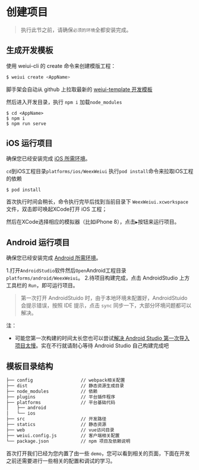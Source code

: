 # 创建项目

> 执行此节之前，请确保`必须的环境`全都安装完成。

## 生成开发模板 
使用 weiui-cli 的 create 命令来创建模版工程：

```bash
$ weiui create <AppName>
```

脚手架会自动从 github 上拉取最新的 [weiui-template 开发模板](https://github.com/kuaifan/weiui-template)

然后进入开发目录，执行 `npm i` 加载`node_modules`
```
$ cd <AppName>
$ npm i
$ npm run serve
```

## iOS 运行项目

确保您已经安装完成 [iOS 所需环境](/start/env)。

`cd`到iOS工程目录`platforms/ios/WeexWeiui` 执行`pod install`命令来拉取iOS工程的依赖
```
$ pod install
```

首次执行时间会稍长，命令执行完毕后找到当前目录下 `WeexWeiui.xcworkspace` 文件，双击即可唤起XCode打开 iOS 工程；

然后在XCode选择相应的模拟器（比如iPhone 8），点击`▶`按钮来运行项目。


## Android 运行项目
确保您已经安装完成 [Android 所需环境](/start/env)。

1.打开`AndroidStudio`软件然后`Open`Android工程目录`platforms/android/WeexWeiui`。
2.待项目构建完成，点击 AndroidStudio 上方工具栏的 `Run`，即可运行项目。

> 第一次打开 AndroidStuido 时，由于本地环境未配置好，AndroidStuido 会提示错误，按照 IDE 提示，点击 `sync` 同步一下，大部分环境问题都可以解决。

注：
* 可能您第一次构建的时间太长您也可以尝试[解决 Android Studio 第一次导入项目太慢](https://www.jianshu.com/p/ba8189146a6b)。实在不行就请耐心等待 Android Studio 自己构建完成吧


## 模板目录结构

```bash
├── config                  // webpack相关配置
├── dist                    // 静态资源生成目录
├── node_modules            // 依赖
├── plugins                 // 平台插件程序
├── platforms               // 平台基础代码
│   ├── android
│   └── ios
├── src                     // 开发路径
├── statics                 // 静态资源
├── web                     // vue访问目录
├── weiui.config.js         // 客户端相关配置
└── package.json            // npm 项目及依赖说明
```

首次打开我们已经为您内置了由一些 `demo`，您可以看到相关的页面，下面在开发之前还需要进行一些相关的配置和调试的学习。

